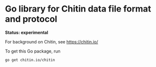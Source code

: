 # Go library for Chitin data file format and protocol

**Status: experimental**

For background on Chitin, see https://chitin.io/

To get this Go package, run

```
go get chitin.io/chitin
```

